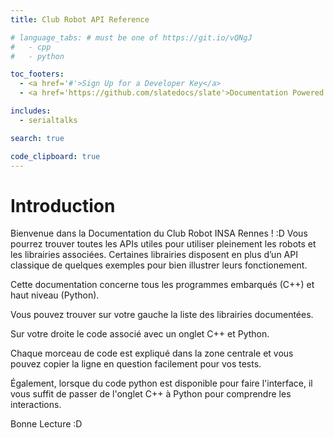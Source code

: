 ```yaml
---
title: Club Robot API Reference

# language_tabs: # must be one of https://git.io/vQNgJ
#   - cpp
#   - python

toc_footers:
  - <a href='#'>Sign Up for a Developer Key</a>
  - <a href='https://github.com/slatedocs/slate'>Documentation Powered by Slate</a>

includes:
  - serialtalks

search: true

code_clipboard: true
---
```


# Introduction

Bienvenue dans la Documentation du Club Robot INSA Rennes ! :D
Vous pourrez trouver toutes les APIs utiles pour utiliser pleinement les robots et les librairies associées. Certaines librairies disposent en plus d’un API classique de quelques exemples pour bien illustrer leurs fonctionement.

Cette documentation concerne tous les programmes embarqués (C++) et haut niveau (Python).

Vous pouvez trouver sur votre gauche la liste des librairies documentées.

Sur votre droite le code associé avec un onglet C++ et Python.

Chaque morceau de code est expliqué dans la zone centrale et vous pouvez copier la ligne en question facilement pour vos tests.

Également, lorsque du code python est disponible pour faire l'interface, il vous suffit de passer de l'onglet C++ à Python pour comprendre les interactions.

Bonne Lecture :D
